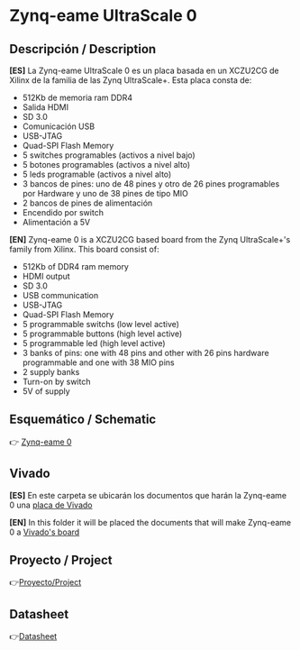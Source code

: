 # Zynq-eame UltraScale  0

## Descripción / Description

**[ES]** La Zynq-eame UltraScale 0 es un placa basada en un XCZU2CG de Xilinx de la familia de las Zynq UltraScale+.
Esta placa consta de:
- 512Kb de memoria ram DDR4
- Salida HDMI 
- SD 3.0
- Comunicación USB
- USB-JTAG 
- Quad-SPI Flash Memory
- 5 switches programables (activos a nivel bajo)
- 5 botones programables (activos a nivel alto)
- 5 leds programable (activos a nivel alto)
- 3 bancos de pines: uno de 48 pines y otro de 26 pines programables por Hardware y uno de 38 pines de tipo MIO
- 2 bancos de pines de alimentación
- Encendido por switch
- Alimentación a 5V

**[EN]** Zynq-eame 0 is a XCZU2CG based board from the Zynq UltraScale+'s family from Xilinx.
This board consist of:
- 512Kb of DDR4 ram memory
- HDMI output
- SD 3.0
- USB communication
- USB-JTAG
- Quad-SPI Flash Memory
- 5 programmable switchs (low level active)
- 5 programmable buttons (high level active)
- 5 programmable led (high level active)
- 3 banks of pins: one with 48 pins and other with 26 pins hardware programmable and one with 38 MIO pins 
- 2 supply banks
- Turn-on by switch
- 5V of supply

## Esquemático / Schematic
👉 [Zynq-eame 0](Zynq-eame_UltraScale_0.pdf)

## Vivado
**[ES]** En este carpeta se ubicarán los documentos que harán la Zynq-eame 0 una [placa de Vivado](Vivado)

**[EN]** In this folder it will be placed the documents that will make Zynq-eame 0 a [Vivado's board](Vivado)

## Proyecto / Project
👉[Proyecto/Project](KiCad)

## Datasheet
👉[Datasheet](Datasheet)

